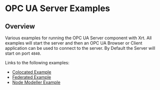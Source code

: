 # OPC UA Server Examples

## Overview

Various examples for running the OPC UA Server component with Xrt. All examples will start the server and then an OPC UA Browser or Client application can be used to connect to the server.
By Default the Server will start on port `4840`.

Links to the following examples:

- [Colocated Example](./colocated/README.md)
- [Federated Example](./federated/README.md)
- [Node Modeller Example](./node-modeller/README.md)
